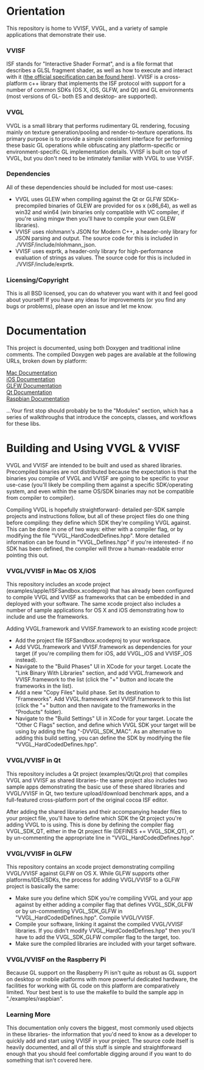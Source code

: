 # Orientation

This repository is home to VVISF, VVGL, and a variety of sample applications that demonstrate their use.

### VVISF

ISF stands for "Interactive Shader Format", and is a file format that describes a GLSL fragment shader, as well as how to execute and interact with it ([the official specification can be found here](https://github.com/mrRay/ISF_Spec)).  VVISF is a cross-platform c++ library that implements the ISF protocol with support for a number of common SDKs (OS X, iOS, GLFW, and Qt) and GL environments (most versions of GL- both ES and desktop- are supported).

### VVGL

VVGL is a small library that performs rudimentary GL rendering, focusing mainly on texture generation/pooling and render-to-texture operations.  Its primary purpose is to provide a simple consistent interface for performing these basic GL operations while obfuscating any platform-specific or environment-specific GL implementation details.  VVISF is built on top of VVGL, but you don't need to be intimately familiar with VVGL to use VVISF.

### Dependencies

All of these dependencies should be included for most use-cases:
* VVGL uses GLEW when compiling against the Qt or GLFW SDKs- precompiled binaries of GLEW are provided for os x (x86_64), as well as win32 and win64 (win binaries only compatible with VC compiler, if you're using mingw then you'll have to compile your own GLEW libraries).
* VVISF uses nlohmann's JSON for Modern C++, a header-only library for JSON parsing and output.  The source code for this is included in ./VVISF/include/nlohmann_json.
* VVISF uses exprtk, a header-only library for high-performance evaluation of strings as values.  The source code for this is included in ./VVISF/include/exprtk.

### Licensing/Copyright

This is all BSD licensed, you can do whatever you want with it and feel good about yourself!  If you have any ideas for improvements (or you find any bugs or problems), please open an issue and let me know.

# Documentation

This project is documented, using both Doxygen and traditional inline comments.  The compiled Doxygen web pages are available at the following URLs, broken down by platform:

<A HREF="https://www.vidvox.net/rays_oddsnends/VVGLVVISF_Docs/Mac/html/modules.html">Mac Documentation</A><BR>
<A HREF="https://www.vidvox.net/rays_oddsnends/VVGLVVISF_Docs/iOS/html/modules.html">iOS Documentation</A><BR>
<A HREF="https://www.vidvox.net/rays_oddsnends/VVGLVVISF_Docs/GLFW/html/modules.html">GLFW Documentation</A><BR>
<A HREF="https://www.vidvox.net/rays_oddsnends/VVGLVVISF_Docs/Qt/html/modules.html">Qt Documentation</A><BR>
<A HREF="https://www.vidvox.net/rays_oddsnends/VVGLVVISF_Docs/RPi/html/modules.html">Raspbian Documentation</A><BR>

...Your first stop should probably be to the "Modules" section, which has a series of walkthroughs that introduce the concepts, classes, and workflows for these libs.

# Building and Using VVGL & VVISF

VVGL and VVISF are intended to be built and used as shared libraries.  Precompiled binaries are not distributed because the expectation is that the binaries you compile of VVGL and VVISF are going to be specific to your use-case (you'll likely be compiling them against a specific SDK/operating system, and even within the same OS/SDK binaries may not be compatible from compiler to compiler).

Compiling VVGL is hopefully straightforward- detailed per-SDK sample projects and instructions follow, but all of these project files do one thing before compiling: they define which SDK they're compiling VVGL against.  This can be done in one of two ways: either with a compiler flag, or by modifying the file "VVGL_HardCodedDefines.hpp".  More detailed information can be found in "VVGL_Defines.hpp" if you're interested- if no SDK has been defined, the compiler will throw a human-readable error pointing this out.

### VVGL/VVISF in Mac OS X/iOS

This repository includes an xcode project (examples/apple/ISFSandbox.xcodeproj) that has already been configured to compile VVGL and VVISF as frameworks that can be embedded in and deployed with your software.  The same xcode project also includes a number of sample applications for OS X and iOS demonstrating how to include and use the frameworks.

Adding VVGL.framework and VVISF.framework to an existing xcode project:
- Add the project file ISFSandbox.xcodeproj to your workspace.
- Add VVGL.framework and VVISF.framework as dependencies for your target (if you're compiling them for iOS, add VVGL_iOS and VVISF_iOS instead).
- Navigate to the "Build Phases" UI in XCode for your target.  Locate the "Link Binary With Libraries" section, and add VVGL.framework and VVISF.framework to the list (click the "+" button and locate the frameworks in the list).
- Add a new "Copy Files" build phase.  Set its destination to "Frameworks".  Add VVGL.framework and VVISF.framework to this list (click the "+" button and then navigate to the frameworks in the "Products" folder).
- Navigate to the "Build Settings" UI in XCode for your target.  Locate the "Other C Flags" section, and define which VVGL SDK your target will be using by adding the flag "-DVVGL_SDK_MAC".  As an alternative to adding this build setting, you can define the SDK by modifying the file "VVGL_HardCodedDefines.hpp".

### VVGL/VVISF in Qt

This repository includes a Qt project (examples/Qt/Qt.pro) that compiles VVGL and VVISF as shared libraries- the same project also includes two sample apps demonstrating the basic use of these shared libraries and VVGL/VVISF in Qt, two texture upload/download benchmark apps, and a full-featured cross-platform port of the original cocoa ISF editor.

After adding the shared libraries and their accompanying header files to your project file, you'll have to define which SDK the Qt project you're adding VVGL to is using.  This is done by defining the compiler flag VVGL_SDK_QT, either in the Qt project file (DEFINES += VVGL_SDK_QT), or by un-commenting the appropriate line in "VVGL_HardCodedDefines.hpp".

### VVGL/VVISF in GLFW

This repository contains an xcode project demonstrating compiling VVGL/VVISF against GLFW on OS X.  While GLFW supports other platforms/IDEs/SDKs, the process for adding VVGL/VVISF to a GLFW project is basically the same:
- Make sure you define which SDK you're compiling VVGL and your app against by either adding a compiler flag that defines VVGL_SDK_GLFW or by un-commenting VVGL_SDK_GLFW in "VVGL_HardCodedDefines.hpp".  Compile VVGL/VVISF.
- Compile your software, linking it against the compiled VVGL/VVISF libraries.  If you didn't modify VVGL_HardCodedDefines.hpp" then you'll have to add the VVGL_SDK_GLFW compiler flag to the target, too.
- Make sure the compiled libraries are included with your target software.

### VVGL/VVISF on the Raspberry Pi

Because GL support on the Raspberry Pi isn't quite as robust as GL support on desktop or mobile platforms with more powerful dedicated hardware, the facilities for working with GL code on this platform are comparatively limited.  Your best best is to use the makefile to build the sample app in "./examples/raspbian".

### Learning More

This documentation only covers the biggest, most commonly used objects in these libraries- the information that you'd need to know as a developer to quickly add and start using VVISF in your project.  The source code itself is heavily documented, and all of this stuff is simple and straightforward enough that you should feel comfortable digging around if you want to do something that isn't covered here.

